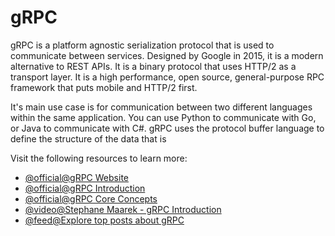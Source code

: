 # gRPC

gRPC is a platform agnostic serialization protocol that is used to communicate between services. Designed by Google in 2015, it is a modern alternative to REST APIs. It is a binary protocol that uses HTTP/2 as a transport layer. It is a high performance, open source, general-purpose RPC framework that puts mobile and HTTP/2 first.

It's main use case is for communication between two different languages within the same application. You can use Python to communicate with Go, or Java to communicate with C#.
gRPC uses the protocol buffer language to define the structure of the data that is

Visit the following resources to learn more:

- [@official@gRPC Website](https://grpc.io/)
- [@official@gRPC Introduction](https://grpc.io/docs/what-is-grpc/introduction/)
- [@official@gRPC Core Concepts](https://grpc.io/docs/what-is-grpc/core-concepts/)
- [@video@Stephane Maarek - gRPC Introduction](https://youtu.be/XRXTsQwyZSU)
- [@feed@Explore top posts about gRPC](https://app.daily.dev/tags/grpc?ref=roadmapsh)
